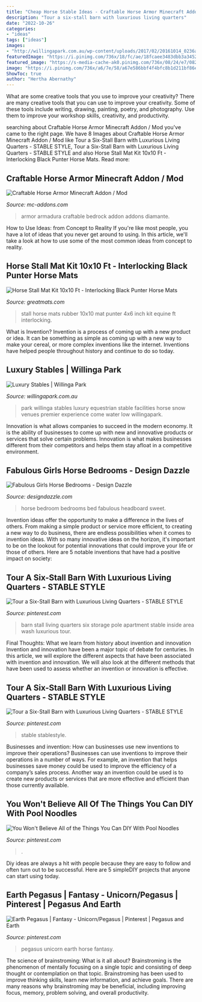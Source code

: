 ```yaml
---
title: "Cheap Horse Stable Ideas - Craftable Horse Armor Minecraft Addon / Mod"
description: "Tour a six-stall barn with luxurious living quarters"
date: "2022-10-26"
categories:
- "ideas"
tags: ["ideas"]
images:
- "http://willingapark.com.au/wp-content/uploads/2017/02/20161014_0236a_LOW-1740x1160.jpg"
featuredImage: "https://i.pinimg.com/736x/18/fc/ae/18fcaee3483dbb3a34528f7ca81acb57.jpg"
featured_image: "https://s-media-cache-ak0.pinimg.com/736x/08/24/e7/0824e766630e58eeb2b61f32a98ab2ca.jpg"
image: "https://i.pinimg.com/736x/a6/7e/58/a67e586bbf4f4bfc8b1d211bf86e16ac.jpg"
ShowToc: true
author: "Hertha Abernathy"
---
```



What are some creative tools that you use to improve your creativity?
There are many creative tools that you can use to improve your creativity. Some of these tools include writing, drawing, painting, poetry, and photography. Use them to improve your workshop skills, creativity, and productivity.

	

		
searching about Craftable Horse Armor Minecraft Addon / Mod you've came to the right page. We have 8 Images about Craftable Horse Armor Minecraft Addon / Mod like Tour a Six-Stall Barn with Luxurious Living Quarters - STABLE STYLE, Tour a Six-Stall Barn with Luxurious Living Quarters - STABLE STYLE and also Horse Stall Mat Kit 10x10 Ft - Interlocking Black Punter Horse Mats. Read more:
		
    
## Craftable Horse Armor Minecraft Addon / Mod

<img loading=lazy src="https://mc-addons.com/uploads/posts/2020-12/1607452873_craftable-saddle-116101-new-update_7.png" onerror="this.onerror=null;this.src='https://tse3.mm.bing.net/th?id=OIP.MNLEc5LxXOAU-xCGUyD9uQHaDV&amp;pid=15.1';" alt="Craftable Horse Armor Minecraft Addon / Mod">

_Source: mc-addons.com_

>armor armadura craftable bedrock addon addons diamante. 

	

How to Use Ideas: from Concept to Reality
If you're like most people, you have a lot of ideas that you never get around to using. In this article, we'll take a look at how to use some of the most common ideas from concept to reality.

    
## Horse Stall Mat Kit 10x10 Ft - Interlocking Black Punter Horse Mats

<img loading=lazy src="http://www.greatmats.com/images/horse-stall-mats-punter/horse-stall-install.jpg" onerror="this.onerror=null;this.src='https://tse2.mm.bing.net/th?id=OIP.Ui4VQ1qC17ulwDdm-pKXSAHaHa&amp;pid=15.1';" alt="Horse Stall Mat Kit 10x10 Ft - Interlocking Black Punter Horse Mats">

_Source: greatmats.com_

>stall horse mats rubber 10x10 mat punter 4x6 inch kit equine ft interlocking. 

	

What is Invention?
Invention is a process of coming up with a new product or idea. It can be something as simple as coming up with a new way to make your cereal, or more complex inventions like the internet. Inventions have helped people throughout history and continue to do so today.

    
## Luxury Stables | Willinga Park

<img loading=lazy src="http://willingapark.com.au/wp-content/uploads/2017/02/20161014_0236a_LOW-1740x1160.jpg" onerror="this.onerror=null;this.src='https://tse2.mm.bing.net/th?id=OIP.ABgpT1y1D7xBWAt1cZdsvAHaE8&amp;pid=15.1';" alt="Luxury Stables | Willinga Park">

_Source: willingapark.com.au_

>park willinga stables luxury equestrian stable facilities horse snow venues premier experience come water low willingapark. 

	

Innovation is what allows companies to succeed in the modern economy. It is the ability of businesses to come up with new and innovative products or services that solve certain problems. Innovation is what makes businesses different from their competitors and helps them stay afloat in a competitive environment.

    
## Fabulous Girls Horse Bedrooms - Design Dazzle

<img loading=lazy src="http://www.designdazzle.com/wp-content/uploads/2015/03/horse-bedroom-600x799.jpg" onerror="this.onerror=null;this.src='https://tse4.mm.bing.net/th?id=OIP.gbzomhYk0Yw-7cB-TwVARgHaJ3&amp;pid=15.1';" alt="Fabulous Girls Horse Bedrooms - Design Dazzle">

_Source: designdazzle.com_

>horse bedroom bedrooms bed fabulous headboard sweet. 

	

Invention ideas offer the opportunity to make a difference in the lives of others. From making a simple product or service more efficient, to creating a new way to do business, there are endless possibilities when it comes to invention ideas. With so many innovative ideas on the horizon, it's important to be on the lookout for potential innovations that could improve your life or those of others. Here are 5 notable inventions that have had a positive impact on society: 
    
## Tour A Six-Stall Barn With Luxurious Living Quarters - STABLE STYLE

<img loading=lazy src="https://i.pinimg.com/736x/18/fc/ae/18fcaee3483dbb3a34528f7ca81acb57.jpg" onerror="this.onerror=null;this.src='https://tse1.mm.bing.net/th?id=OIP.EusPu0pzrXQE6JqCbdj-SQHaE8&amp;pid=15.1';" alt="Tour a Six-Stall Barn with Luxurious Living Quarters - STABLE STYLE">

_Source: pinterest.com_

>barn stall living quarters six storage pole apartment stable inside area wash luxurious tour. 

	

Final Thoughts: What we learn from history about invention and innovation
Invention and innovation have been a major topic of debate for centuries. In this article, we will explore the different aspects that have been associated with invention and innovation. We will also look at the different methods that have been used to assess whether an invention or innovation is effective.

    
## Tour A Six-Stall Barn With Luxurious Living Quarters - STABLE STYLE

<img loading=lazy src="https://i.pinimg.com/736x/7c/7b/55/7c7b5542fc8dac6553c02369cd4fbc59.jpg" onerror="this.onerror=null;this.src='https://tse2.mm.bing.net/th?id=OIP.kj6uGma0-b2RFDX2aYaptAHaE8&amp;pid=15.1';" alt="Tour a Six-Stall Barn with Luxurious Living Quarters - STABLE STYLE">

_Source: pinterest.com_

>stable stablestyle. 

	

Businesses and invention: How can businesses use new inventions to improve their operations?
Businesses can use inventions to improve their operations in a number of ways. For example, an invention that helps businesses save money could be used to improve the efficiency of a company’s sales process. Another way an invention could be used is to create new products or services that are more effective and efficient than those currently available.

    
## You Won&#039;t Believe All Of The Things You Can DIY With Pool Noodles

<img loading=lazy src="https://i.pinimg.com/736x/a6/7e/58/a67e586bbf4f4bfc8b1d211bf86e16ac.jpg" onerror="this.onerror=null;this.src='https://tse4.mm.bing.net/th?id=OIP.l76ejWWO8Rrbh37ZFJzYLwHaMh&amp;pid=15.1';" alt="You Won&#039;t Believe All of the Things You Can DIY With Pool Noodles">

_Source: pinterest.com_

>. 

	

Diy ideas are always a hit with people because they are easy to follow and often turn out to be successful. Here are 5 simpleDIY projects that anyone can start using today.

    
## Earth Pegasus | Fantasy - Unicorn/Pegasus | Pinterest | Pegasus And Earth

<img loading=lazy src="https://s-media-cache-ak0.pinimg.com/736x/08/24/e7/0824e766630e58eeb2b61f32a98ab2ca.jpg" onerror="this.onerror=null;this.src='https://tse4.mm.bing.net/th?id=OIP.ld_LFMFVaW1LDlo9FkrWfAHaFu&amp;pid=15.1';" alt="Earth Pegasus | Fantasy - Unicorn/Pegasus | Pinterest | Pegasus and Earth">

_Source: pinterest.com_

>pegasus unicorn earth horse fantasy. 

	

The science of brainstroming: What is it all about?
Brainstroming is the phenomenon of mentally focusing on a single topic and consisting of deep thought or contemplation on that topic. Brainstroming has been used to improve thinking skills, learn new information, and achieve goals. There are many reasons why brainstroming may be beneficial, including improving focus, memory, problem solving, and overall productivity.


